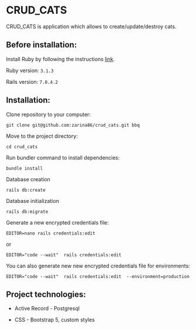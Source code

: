 # CRUD_CATS

CRUD_CATS is application which allows to create/update/destroy cats.

## Before installation:
Install Ruby by following the instructions [link](https://www.ruby-lang.org/en/documentation/installation/).

Ruby version:   ```3.1.3```

Rails version: ```7.0.4.2```

## Installation:

Clone repository to your computer:

    git clone git@github.com:zarina86/crud_cats.git bbq

Move to the project directory:

    cd crud_cats

Run bundler command to install dependencies:

    bundle install

Database creation

    rails db:create
  

Database initialization

    rails db:migrate


Generate a new encrypted credentials file: 

    EDITOR=nano rails credentials:edit 

or 

    EDITOR="code --wait"  rails credentials:edit 

You can also generate new  new encrypted credentials file for environments:

    EDITOR="code --wait"  rails credentials:edit  --environment=production
    
 ## Project technologies:
  
 * Active Record - Postgresql
 
 * CSS - Bootstrap 5, custom styles
 
 
 
 
